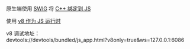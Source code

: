 原生端使用 [SWIG](https://qingwabote.github.io/ink/#/cpp/swig) 将 [C++ 绑定到 JS](main/swig/README.md)

使用 [v8 作为 JS 运行时](https://qingwabote.github.io/ink/#/js/v8/embedding)

v8 调试地址：  
devtools://devtools/bundled/js_app.html?v8only=true&ws=127.0.0.1:6086
